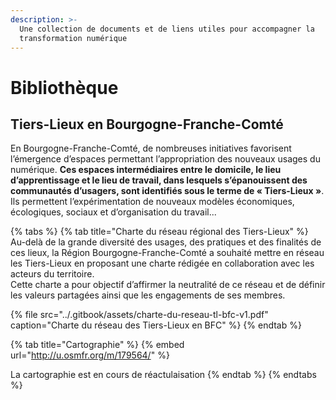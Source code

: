 ```yaml
---
description: >-
  Une collection de documents et de liens utiles pour accompagner la
  transformation numérique
---
```


# Bibliothèque

## Tiers-Lieux en Bourgogne-Franche-Comté

En Bourgogne-Franche-Comté, de nombreuses initiatives favorisent l’émergence d’espaces permettant l’appropriation des nouveaux usages du numérique. **Ces espaces intermédiaires entre le domicile, le lieu d’apprentissage et le lieu de travail, dans lesquels s’épanouissent des communautés d’usagers, sont identifiés sous le terme de « Tiers-Lieux »**. Ils permettent l’expérimentation de nouveaux modèles économiques, écologiques, sociaux et d’organisation du travail...

{% tabs %}
{% tab title="Charte du réseau régional des Tiers-Lieux" %}
Au-delà de la grande diversité des usages, des pratiques et des finalités de ces lieux, la Région Bourgogne-Franche-Comté a souhaité mettre en réseau les Tiers-Lieux en proposant une charte rédigée en collaboration avec les acteurs du territoire.  
Cette charte a pour objectif d’affirmer la neutralité de ce réseau et de définir les valeurs partagées ainsi que les engagements de ses membres.

{% file src="../.gitbook/assets/charte-du-reseau-tl-bfc-v1.pdf" caption="Charte du réseau des Tiers-Lieux en BFC" %}
{% endtab %}

{% tab title="Cartographie" %}
{% embed url="http://u.osmfr.org/m/179564/" %}

La cartographie est en cours de réactulaisation
{% endtab %}
{% endtabs %}



